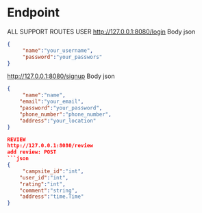 # Endpoint

ALL SUPPORT ROUTES
USER
http://127.0.0.1:8080/login
Body json

```json
{
     "name":"your_username",
     "password":"your_passwors"
}
```
http://127.0.0.1:8080/signup
Body json
``` json
{
     "name":"name",
	"email":"your_email",
	"password":"your_password",
	"phone_number":"phone_number",
	"address":"your_location"
}

REVIEW
http://127.0.0.1:8080/review
add review: POST 
```json
{
     "campsite_id":"int",
	"user_id":"int",
	"rating":"int",
	"comment":"string",
	"address":"time.Time"
}

```
